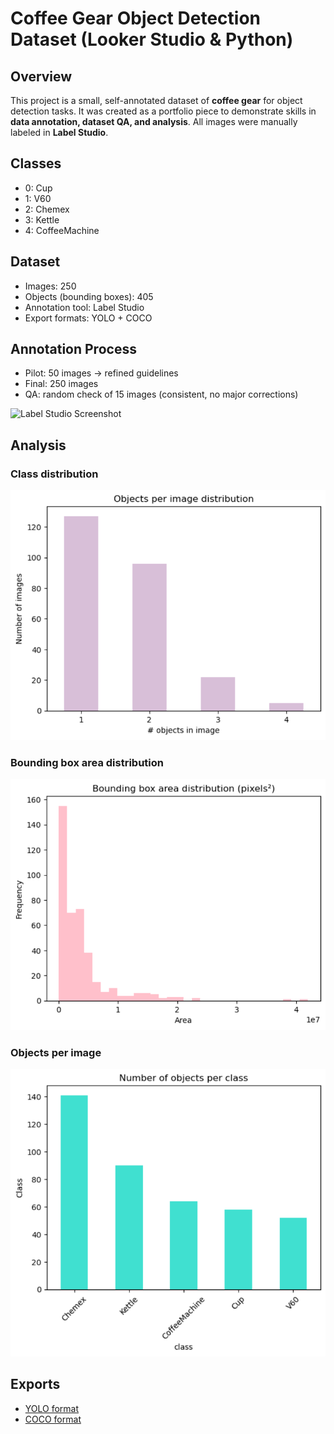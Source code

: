 # Coffee Gear Object Detection Dataset (Looker Studio & Python)

## Overview
This project is a small, self-annotated dataset of **coffee gear** for object detection tasks.
It was created as a portfolio piece to demonstrate skills in **data annotation, dataset QA,
and analysis**. All images were manually labeled in **Label Studio**.

## Classes
- 0: Cup
- 1: V60
- 2: Chemex
- 3: Kettle
- 4: CoffeeMachine

## Dataset
- Images: 250
- Objects (bounding boxes): 405
- Annotation tool: Label Studio
- Export formats: YOLO + COCO

## Annotation Process
- Pilot: 50 images → refined guidelines
- Final: 250 images
- QA: random check of 15 images (consistent, no major corrections)

![Label Studio Screenshot](https://github.com/IzaKam13/Portfolio-3_Consulting_Materials-Testing_Python-Tableau/blob/main/reports/figures/labelstudio_example.png)

## Analysis
### Class distribution
![Class distribution](https://github.com/IzaKam13/Portfolio-3_Consulting_Materials-Testing_Python-Tableau/blob/main/reports/figures/class_distribution.png)

### Bounding box area distribution
![Box area](https://github.com/IzaKam13/Portfolio-3_Consulting_Materials-Testing_Python-Tableau/blob/main/reports/figures/bbox_area.png)

### Objects per image
![Objects per image](https://github.com/IzaKam13/Portfolio-3_Consulting_Materials-Testing_Python-Tableau/blob/main/reports/figures/objects_per_image.png)

## Exports
- [YOLO format](https://github.com/IzaKam13/Portfolio-3_Consulting_Materials-Testing_Python-Tableau/blob/main/exports/annotation-coffee-yolo.zip)
- [COCO format](https://github.com/IzaKam13/Portfolio-3_Consulting_Materials-Testing_Python-Tableau/blob/main/exports/annotation-coffee-coco.zip)
